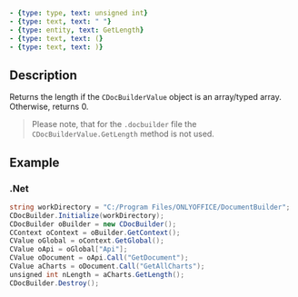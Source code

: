 ```yml signature
- {type: type, text: unsigned int}
- {type: text, text: " "}
- {type: entity, text: GetLength}
- {type: text, text: (}
- {type: text, text: )}
```

## Description

Returns the length if the `CDocBuilderValue` object is an array/typed array. Otherwise, returns 0.

> Please note, that for the `.docbuilder` file the `CDocBuilderValue.GetLength` method is not used.

## Example

### .Net

```cs
string workDirectory = "C:/Program Files/ONLYOFFICE/DocumentBuilder";
CDocBuilder.Initialize(workDirectory);
CDocBuilder oBuilder = new CDocBuilder();
CContext oContext = oBuilder.GetContext();
CValue oGlobal = oContext.GetGlobal();
CValue oApi = oGlobal["Api"];
CValue oDocument = oApi.Call("GetDocument");
CValue aCharts = oDocument.Call("GetAllCharts");
unsigned int nLength = aCharts.GetLength();
CDocBuilder.Destroy();
```
